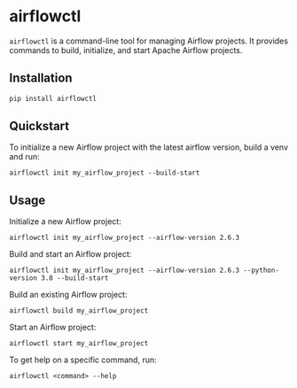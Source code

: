 # airflowctl

`airflowctl` is a command-line tool for managing Airflow projects. It provides commands to build, initialize, and start Apache Airflow projects.

## Installation

```bash
pip install airflowctl
```

## Quickstart

To initialize a new Airflow project with the latest airflow version, build a venv and run:

```shell
airflowctl init my_airflow_project --build-start
```

## Usage

Initialize a new Airflow project:

```shell
airflowctl init my_airflow_project --airflow-version 2.6.3
```

Build and start an Airflow project:

```shell
airflowctl init my_airflow_project --airflow-version 2.6.3 --python-version 3.8 --build-start
```

Build an existing Airflow project:

```shell
airflowctl build my_airflow_project
```

Start an Airflow project:

```shell
airflowctl start my_airflow_project
```

To get help on a specific command, run:

```shell
airflowctl <command> --help
```
